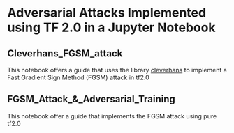 # Adversarial Attacks Implemented using TF 2.0 in a Jupyter Notebook 

## Cleverhans_FGSM_attack
This notebook offers a guide that uses the library [cleverhans](github.com/tensorflow/cleverhans) to implement a Fast Gradient Sign Method (FGSM) attack in tf2.0

## FGSM_Attack_&_Adversarial_Training
This notebook offer a guide that implements the FGSM attack using pure tf2.0
